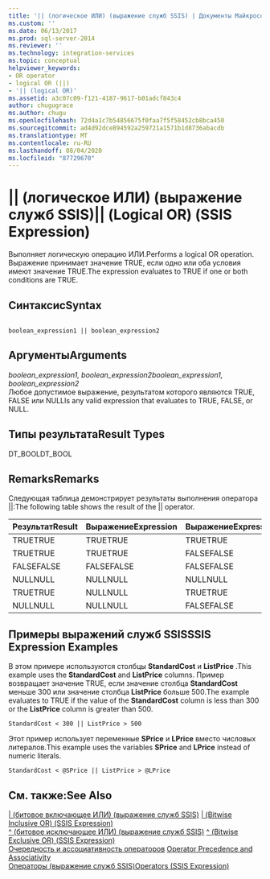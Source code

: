 ```yaml
---
title: '|| (логическое ИЛИ) (выражение служб SSIS) | Документы Майкрософт'
ms.custom: ''
ms.date: 06/13/2017
ms.prod: sql-server-2014
ms.reviewer: ''
ms.technology: integration-services
ms.topic: conceptual
helpviewer_keywords:
- OR operator
- logical OR (||)
- '|| (logical OR)'
ms.assetid: a3c07c09-f121-4187-9617-b01adcf843c4
author: chugugrace
ms.author: chugu
ms.openlocfilehash: 72d4a1c7b54856675f0faa7f5f58452cb8bca450
ms.sourcegitcommit: ad4d92dce894592a259721a1571b1d8736abacdb
ms.translationtype: MT
ms.contentlocale: ru-RU
ms.lasthandoff: 08/04/2020
ms.locfileid: "87729670"
---
```

# <a name="-logical-or-ssis-expression"></a><span data-ttu-id="f3d58-102">|| (логическое ИЛИ) (выражение служб SSIS)</span><span class="sxs-lookup"><span data-stu-id="f3d58-102">|| (Logical OR) (SSIS Expression)</span></span>
  <span data-ttu-id="f3d58-103">Выполняет логическую операцию ИЛИ.</span><span class="sxs-lookup"><span data-stu-id="f3d58-103">Performs a logical OR operation.</span></span> <span data-ttu-id="f3d58-104">Выражение принимает значение TRUE, если одно или оба условия имеют значение TRUE.</span><span class="sxs-lookup"><span data-stu-id="f3d58-104">The expression evaluates to TRUE if one or both conditions are TRUE.</span></span>  
  
## <a name="syntax"></a><span data-ttu-id="f3d58-105">Синтаксис</span><span class="sxs-lookup"><span data-stu-id="f3d58-105">Syntax</span></span>  
  
```  
  
boolean_expression1 || boolean_expression2  
```  
  
## <a name="arguments"></a><span data-ttu-id="f3d58-106">Аргументы</span><span class="sxs-lookup"><span data-stu-id="f3d58-106">Arguments</span></span>  
 <span data-ttu-id="f3d58-107">*boolean_expression1, boolean_expression2*</span><span class="sxs-lookup"><span data-stu-id="f3d58-107">*boolean_expression1, boolean_expression2*</span></span>  
 <span data-ttu-id="f3d58-108">Любое допустимое выражение, результатом которого являются TRUE, FALSE или NULL</span><span class="sxs-lookup"><span data-stu-id="f3d58-108">Is any valid expression that evaluates to TRUE, FALSE, or NULL.</span></span>  
  
## <a name="result-types"></a><span data-ttu-id="f3d58-109">Типы результата</span><span class="sxs-lookup"><span data-stu-id="f3d58-109">Result Types</span></span>  
 <span data-ttu-id="f3d58-110">DT_BOOL</span><span class="sxs-lookup"><span data-stu-id="f3d58-110">DT_BOOL</span></span>  
  
## <a name="remarks"></a><span data-ttu-id="f3d58-111">Remarks</span><span class="sxs-lookup"><span data-stu-id="f3d58-111">Remarks</span></span>  
 <span data-ttu-id="f3d58-112">Следующая таблица демонстрирует результаты выполнения оператора ||:</span><span class="sxs-lookup"><span data-stu-id="f3d58-112">The following table shows the result of the || operator.</span></span>  
  
|<span data-ttu-id="f3d58-113">Результат</span><span class="sxs-lookup"><span data-stu-id="f3d58-113">Result</span></span>|<span data-ttu-id="f3d58-114">Выражение</span><span class="sxs-lookup"><span data-stu-id="f3d58-114">Expression</span></span>|<span data-ttu-id="f3d58-115">Выражение</span><span class="sxs-lookup"><span data-stu-id="f3d58-115">Expression</span></span>|  
|------------|----------------|----------------|  
|<span data-ttu-id="f3d58-116">TRUE</span><span class="sxs-lookup"><span data-stu-id="f3d58-116">TRUE</span></span>|<span data-ttu-id="f3d58-117">TRUE</span><span class="sxs-lookup"><span data-stu-id="f3d58-117">TRUE</span></span>|<span data-ttu-id="f3d58-118">TRUE</span><span class="sxs-lookup"><span data-stu-id="f3d58-118">TRUE</span></span>|  
|<span data-ttu-id="f3d58-119">TRUE</span><span class="sxs-lookup"><span data-stu-id="f3d58-119">TRUE</span></span>|<span data-ttu-id="f3d58-120">TRUE</span><span class="sxs-lookup"><span data-stu-id="f3d58-120">TRUE</span></span>|<span data-ttu-id="f3d58-121">FALSE</span><span class="sxs-lookup"><span data-stu-id="f3d58-121">FALSE</span></span>|  
|<span data-ttu-id="f3d58-122">FALSE</span><span class="sxs-lookup"><span data-stu-id="f3d58-122">FALSE</span></span>|<span data-ttu-id="f3d58-123">FALSE</span><span class="sxs-lookup"><span data-stu-id="f3d58-123">FALSE</span></span>|<span data-ttu-id="f3d58-124">FALSE</span><span class="sxs-lookup"><span data-stu-id="f3d58-124">FALSE</span></span>|  
|<span data-ttu-id="f3d58-125">NULL</span><span class="sxs-lookup"><span data-stu-id="f3d58-125">NULL</span></span>|<span data-ttu-id="f3d58-126">NULL</span><span class="sxs-lookup"><span data-stu-id="f3d58-126">NULL</span></span>|<span data-ttu-id="f3d58-127">NULL</span><span class="sxs-lookup"><span data-stu-id="f3d58-127">NULL</span></span>|  
|<span data-ttu-id="f3d58-128">TRUE</span><span class="sxs-lookup"><span data-stu-id="f3d58-128">TRUE</span></span>|<span data-ttu-id="f3d58-129">NULL</span><span class="sxs-lookup"><span data-stu-id="f3d58-129">NULL</span></span>|<span data-ttu-id="f3d58-130">TRUE</span><span class="sxs-lookup"><span data-stu-id="f3d58-130">TRUE</span></span>|  
|<span data-ttu-id="f3d58-131">NULL</span><span class="sxs-lookup"><span data-stu-id="f3d58-131">NULL</span></span>|<span data-ttu-id="f3d58-132">NULL</span><span class="sxs-lookup"><span data-stu-id="f3d58-132">NULL</span></span>|<span data-ttu-id="f3d58-133">FALSE</span><span class="sxs-lookup"><span data-stu-id="f3d58-133">FALSE</span></span>|  
  
## <a name="ssis-expression-examples"></a><span data-ttu-id="f3d58-134">Примеры выражений служб SSIS</span><span class="sxs-lookup"><span data-stu-id="f3d58-134">SSIS Expression Examples</span></span>  
 <span data-ttu-id="f3d58-135">В этом примере используются столбцы **StandardCost** и **ListPrice** .</span><span class="sxs-lookup"><span data-stu-id="f3d58-135">This example uses the **StandardCost** and **ListPrice** columns.</span></span> <span data-ttu-id="f3d58-136">Пример возвращает значение TRUE, если значение столбца **StandardCost** меньше 300 или значение столбца **ListPrice** больше 500.</span><span class="sxs-lookup"><span data-stu-id="f3d58-136">The example evaluates to TRUE if the value of the **StandardCost** column is less than 300 or the **ListPrice** column is greater than 500.</span></span>  
  
```  
StandardCost < 300 || ListPrice > 500  
```  
  
 <span data-ttu-id="f3d58-137">Этот пример использует переменные **SPrice** и **LPrice** вместо числовых литералов.</span><span class="sxs-lookup"><span data-stu-id="f3d58-137">This example uses the variables **SPrice** and **LPrice** instead of numeric literals.</span></span>  
  
```  
StandardCost < @SPrice || ListPrice > @LPrice  
```  
  
## <a name="see-also"></a><span data-ttu-id="f3d58-138">См. также:</span><span class="sxs-lookup"><span data-stu-id="f3d58-138">See Also</span></span>  
 <span data-ttu-id="f3d58-139">[&#124; (битовое включающее ИЛИ) (выражение служб SSIS)](bitwise-inclusive-or-ssis-expression.md) </span><span class="sxs-lookup"><span data-stu-id="f3d58-139">[&#124; &#40;Bitwise Inclusive OR&#41; &#40;SSIS Expression&#41;](bitwise-inclusive-or-ssis-expression.md) </span></span>  
 <span data-ttu-id="f3d58-140">[^ (битовое исключающее ИЛИ) (выражение служб SSIS)](bitwise-exclusive-or-ssis-expression.md) </span><span class="sxs-lookup"><span data-stu-id="f3d58-140">[^ &#40;Bitwise Exclusive OR&#41; &#40;SSIS Expression&#41;](bitwise-exclusive-or-ssis-expression.md) </span></span>  
 <span data-ttu-id="f3d58-141">[Очередность и ассоциативность операторов](operator-precedence-and-associativity.md) </span><span class="sxs-lookup"><span data-stu-id="f3d58-141">[Operator Precedence and Associativity](operator-precedence-and-associativity.md) </span></span>  
 [<span data-ttu-id="f3d58-142">Операторы (выражение служб SSIS)</span><span class="sxs-lookup"><span data-stu-id="f3d58-142">Operators &#40;SSIS Expression&#41;</span></span>](operators-ssis-expression.md)  
  
  

